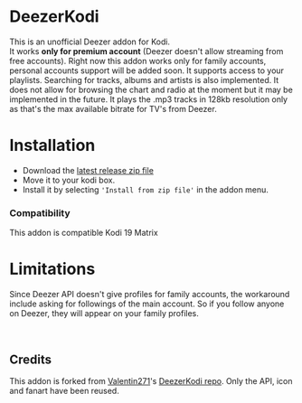 # DeezerKodi
This is an unofficial Deezer addon for Kodi.  
It works **only for premium account** (Deezer doesn't allow streaming from free accounts).
Right now this addon works only for family accounts, personal accounts support will be added soon.
It supports access to your playlists. Searching for tracks, albums and artists is also implemented.
It does not allow for browsing the chart and radio at the moment but it may be implemented in the future.
It plays the .mp3 tracks in 128kb resolution only as that's the max available bitrate for TV's from Deezer.


# Installation
* Download the [latest release zip file](https://raw.githubusercontent.com/lork/DeezerKodi/master/plugin.audio.deezer/plugin.audio.deezer-0.0.7.zip) 
* Move it to your kodi box.
* Install it by selecting `'Install from zip file'` in the addon menu.

### Compatibility
This addon is compatible Kodi 19 Matrix

# Limitations
Since Deezer API doesn't give profiles for family accounts, the workaround include asking for followings of the main account.
So if you follow anyone on Deezer, they will appear on your family profiles.

<br>

## Credits
This addon is forked from [Valentin271](https://github.com/Valentin271)'s [DeezerKodi repo](https://github.com/Valentin271/DeezerKodi).
Only the API, icon and fanart have been reused.

